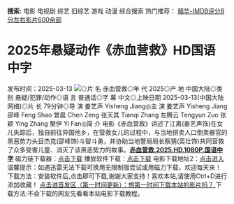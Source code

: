 **搜索:** 电影 电视剧 综艺 旧综艺 游戏 动漫 综合搜索 热门推荐： [精华-IMDB评分8分左右影片600余部](https://www.dytt8.com/html/gndy/jddy/20160320/50510.html)
# 2025年悬疑动作《赤血营救》HD国语中字
发布时间：2025-03-13 
![](https://g.imgtg.com/uploads/5829/67d23aa5ad2d9.jpg)◎片 名 赤血营救◎年 代 2025◎产 地 中国大陆◎类 别 悬疑/犯罪/动作◎语 言 普通话◎字 幕 中文◎上映日期 2025-03-13(中国大陆网络)◎片 长 79分钟◎导 演 姜艺声 Yisheng Jiang◎主 演 姜艺声 Yisheng Jiang 邵峰 Feng Shao 曾晨 Chen Zeng 张天其 Tianqi Zhang 左腾云 Tengyun Zuo 张颖 Ying Zhang 樊伊 Yi Fan◎简 介 电影《赤血营救》讲述了江离(姜艺声饰)在女儿失踪后，独自前往异国他乡，在营救女儿的过程中，与当地拐卖人口倒卖器官的黑恶势力头目杰克(邵峰饰)斗智斗勇，并协助当地警局局长察猜(英壮饰)共同营救了众多受害儿童、消灭了该黑恶势力的故事。[**赤血营救.2025.HD.1080P.国语中字**](magnet:?xt=urn:btih:7a850ef83fde76d4319f0a6228bd547ce3daa7b8&dn=%e9%98%b3%e5%85%89%e7%94%b5%e5%bd%b1dygod.org.%e8%b5%a4%e8%a1%80%e8%90%a5%e6%95%91.2025.HD.1080P.%e5%9b%bd%e8%af%ad%e4%b8%ad%e5%ad%97.mkv&tr=udp%3a%2f%2ftracker.opentrackr.org%3a1337%2fannounce&tr=udp%3a%2f%2fexodus.desync.com%3a6969%2fannounce) 磁力链下载器：[点击下载](https://dygod.org/js/bt.htm "qBittorrent") 播放软件下载：[点击下载](https://dygod.org/js/player.htm "PotPlayer") 电影下载地址2：[点击进入](https://dygod.org/ "阳光电影") 温馨提示：如遇迅雷无法下载可换用无限制版尝试或用磁力下载，欢迎每天来！  下载方法：安装软件后,点击即可下载,谢谢大家支持！喜欢本站,请使用Ctrl+D进行添加收藏！ [点击进首发区（第一时间更新）：想第一时间下载本站的影片吗？ ](https://www.ygdy8.net/)下载方法:不会下载的网友先看看本站电影下载教程。